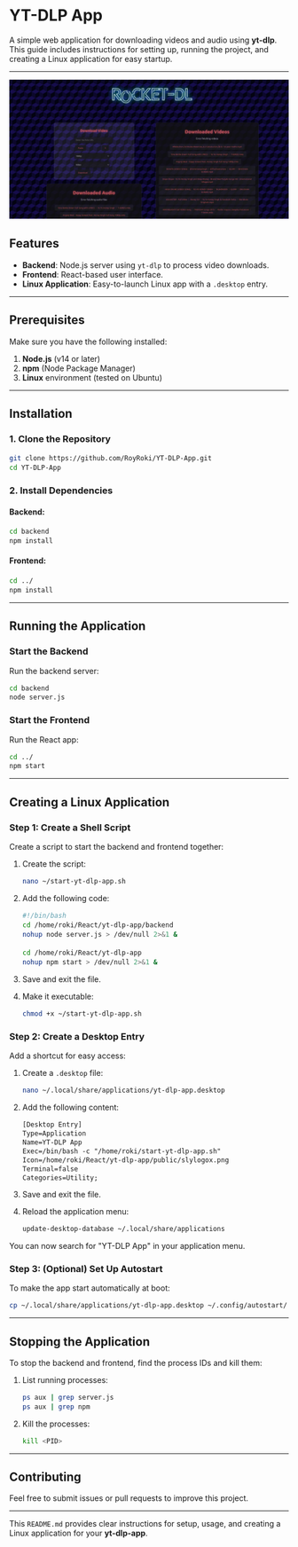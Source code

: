 # YT-DLP App

A simple web application for downloading videos and audio using **yt-dlp**. This guide includes instructions for setting up, running the project, and creating a Linux application for easy startup.

---
![YT-DLP App Screenshot](Screenshot.png)


## Features
- **Backend**: Node.js server using `yt-dlp` to process video downloads.
- **Frontend**: React-based user interface.
- **Linux Application**: Easy-to-launch Linux app with a `.desktop` entry.

---

## Prerequisites
Make sure you have the following installed:
1. **Node.js** (v14 or later)
2. **npm** (Node Package Manager)
3. **Linux** environment (tested on Ubuntu)

---

## Installation

### 1. Clone the Repository
```bash
git clone https://github.com/RoyRoki/YT-DLP-App.git
cd YT-DLP-App
```

### 2. Install Dependencies
#### Backend:
```bash
cd backend
npm install
```

#### Frontend:
```bash
cd ../
npm install
```

---

## Running the Application

### Start the Backend
Run the backend server:
```bash
cd backend
node server.js
```

### Start the Frontend
Run the React app:
```bash
cd ../
npm start
```

---

## Creating a Linux Application

### Step 1: Create a Shell Script
Create a script to start the backend and frontend together:
1. Create the script:
   ```bash
   nano ~/start-yt-dlp-app.sh
   ```

2. Add the following code:
   ```bash
   #!/bin/bash
   cd /home/roki/React/yt-dlp-app/backend
   nohup node server.js > /dev/null 2>&1 &
   
   cd /home/roki/React/yt-dlp-app
   nohup npm start > /dev/null 2>&1 &
   ```

3. Save and exit the file.

4. Make it executable:
   ```bash
   chmod +x ~/start-yt-dlp-app.sh
   ```

### Step 2: Create a Desktop Entry
Add a shortcut for easy access:
1. Create a `.desktop` file:
   ```bash
   nano ~/.local/share/applications/yt-dlp-app.desktop
   ```

2. Add the following content:
   ```plaintext
   [Desktop Entry]
   Type=Application
   Name=YT-DLP App
   Exec=/bin/bash -c "/home/roki/start-yt-dlp-app.sh"
   Icon=/home/roki/React/yt-dlp-app/public/slylogox.png
   Terminal=false
   Categories=Utility;
   ```

3. Save and exit the file.

4. Reload the application menu:
   ```bash
   update-desktop-database ~/.local/share/applications
   ```

You can now search for "YT-DLP App" in your application menu.

### Step 3: (Optional) Set Up Autostart
To make the app start automatically at boot:
```bash
cp ~/.local/share/applications/yt-dlp-app.desktop ~/.config/autostart/
```

---

## Stopping the Application
To stop the backend and frontend, find the process IDs and kill them:
1. List running processes:
   ```bash
   ps aux | grep server.js
   ps aux | grep npm
   ```

2. Kill the processes:
   ```bash
   kill <PID>
   ```

---

## Contributing
Feel free to submit issues or pull requests to improve this project.

---

This `README.md` provides clear instructions for setup, usage, and creating a Linux application for your **yt-dlp-app**.